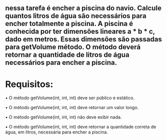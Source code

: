 ## nessa tarefa é encher a piscina do navio. Calcule quantos litros de água são necessários para encher totalmente a piscina. A piscina é conhecida por ter dimensões lineares a * b * c, dado em metros.  Essas dimensões são passadas para getVolume método. O método deverá retornar a quantidade de litros de água necessários para encher a piscina.

# Requisitos:
•   O método getVolume(int, int, int) deve ser público e estático.

•   O método getVolume(int, int, int) deve retornar um valor longo.

•   O método getVolume(int, int, int) não deve exibir nada.

•   O método getVolume(int, int, int) deve retornar a quantidade correta de água, em litros, necessária para encher a piscina.
